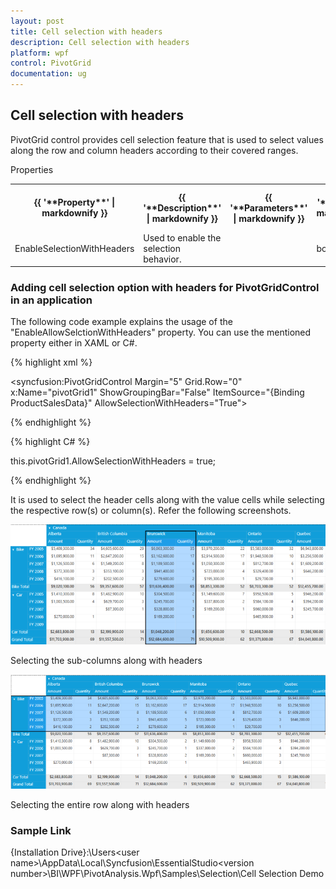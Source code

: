 ```yaml
---
layout: post
title: Cell selection with headers
description: Cell selection with headers
platform: wpf
control: PivotGrid
documentation: ug
---
```


## Cell selection with headers

PivotGrid control provides cell selection feature that is used to select values along the row and column headers according to their covered ranges.

Properties

<table>
<tr>
<th>
{{ '**Property**' | markdownify }}</th><th>
{{ '**Description**' | markdownify }}</th><th>
{{ '**Parameters**' | markdownify }}</th><th>
    {{ '**Type**' | markdownify }}</th><th>
{{ '**Return Type**' | markdownify }}</th></tr>
<tr>
<td>
EnableSelectionWithHeaders</td><td>
Used to enable the selection behavior.</td><td>
</td><td>
bool</td><td>
bool</td></tr>
</table>

### Adding cell selection option with headers for PivotGridControl in an application

The following code example explains the usage of the "EnableAllowSelctionWithHeaders" property. You can use the mentioned 
property either in XAML or C#.

{% highlight xml %}  


<syncfusion:PivotGridControl Margin="5" Grid.Row="0" x:Name="pivotGrid1" ShowGroupingBar="False" ItemSource="{Binding ProductSalesData}" AllowSelectionWithHeaders="True">

{% endhighlight %}

{% highlight C# %}  

this.pivotGrid1.AllowSelectionWithHeaders = true;

{% endhighlight %} 

It is used to select the header cells along with the value cells while selecting the respective row(s) or column(s). Refer the following screenshots.

![D:/Capture15.PNG](Features_images/Features_img67.png)



Selecting the sub-columns along with headers

![D:/Capture16.PNG](Features_images/Features_img68.png)



Selecting the entire row along with headers

### Sample Link

{Installation Drive}:\Users\<user name>\AppData\Local\Syncfusion\EssentialStudio\<version    number>\BI\WPF\PivotAnalysis.Wpf\Samples\Selection\Cell Selection Demo

